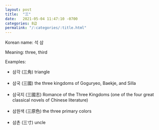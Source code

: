 ```yaml
---
layout: post
title:  "三"
date:   2021-05-04 11:47:10 -0700
categories: 8급
permalink: "/:categories/:title.html"
---
```


Korean name: 석 삼

Meaning: three, third

Examples:
* 삼각 (三角) triangle <br><br>
* 삼국 (三國) the three kingdoms of Goguryeo, Baekje, and Silla <br><br>
* 삼국지 (三國志) Romance of the Three Kingdoms (one of the four great classical novels of Chinese literature) <br><br>
* 삼원색 (三原色) the three primary colors <br><br>
* 삼촌 (三寸) uncle <br><br>
